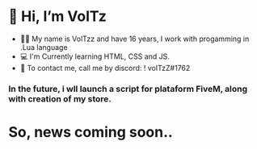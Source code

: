 # 👋 Hi, I’m VolTz

+ 👦🏽 My name is VolTzz and have 16 years, I work with progamming in .Lua language 
+ 💻 I'm Currently learning HTML, CSS and JS.
+ 🦝 To contact me, call me by discord: ! volTzZ#1762



### In the future, i wll launch a script for plataform FiveM, along with creation of my store.
# So, news coming soon..
